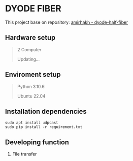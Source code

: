 # **DYODE FIBER**

This project base on repository: [amirhakh - dyode-half-fiber](https://github.com/amirhakh/data-diode/tree/master/dyode-half-fiber)


## **Hardware setup**
> 2 Computer
>
> Updating...

## **Enviroment setup**
> Python 3.10.6
> 
> Ubuntu 22.04

## **Installation dependencies**
```shell
sudo apt install udpcast
sudo pip install -r requirement.txt
```

## **Developing function**
1. File transfer

